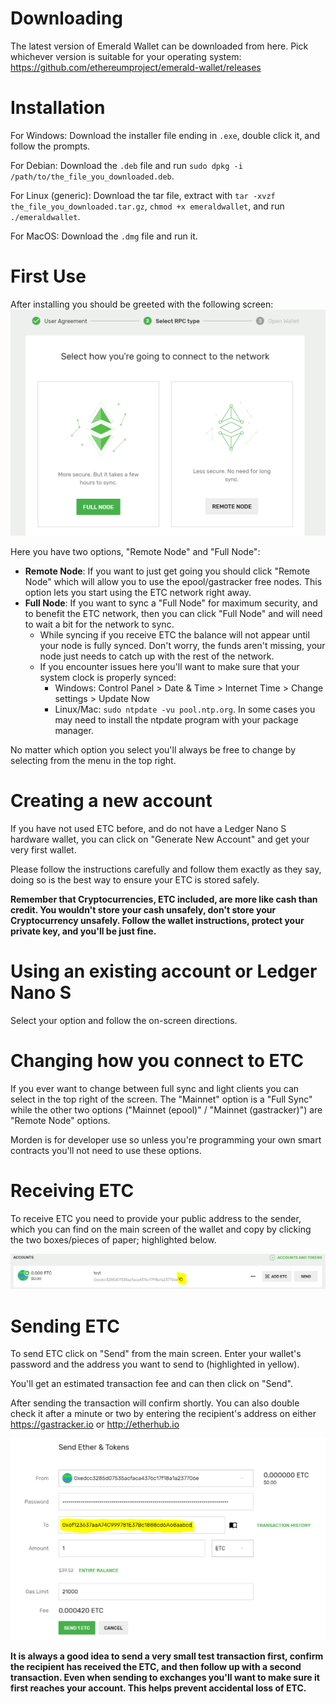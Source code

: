 # Downloading
The latest version of Emerald Wallet can be downloaded from here. Pick whichever version is suitable for your operating system: https://github.com/ethereumproject/emerald-wallet/releases

# Installation
For Windows: Download the installer file ending in `.exe`, double click it, and follow the prompts.

For Debian: Download the `.deb` file and run `sudo dpkg -i /path/to/the_file_you_downloaded.deb`.

For Linux (generic): Download the tar file, extract with `tar -xvzf the_file_you_downloaded.tar.gz`, `chmod +x emeraldwallet`, and run `./emeraldwallet`.

For MacOS: Download the `.dmg` file and run it.

# First Use

After installing you should be greeted with the following screen:
![network_select.PNG](./network_select.PNG)

Here you have two options, "Remote Node" and "Full Node":

* **Remote Node**: If you want to just get going you should click "Remote Node" which will allow you to use the epool/gastracker free nodes. This option lets you start using the ETC network right away.
* **Full Node**: If you want to sync a "Full Node" for maximum security, and to benefit the ETC network, then you can click "Full Node" and will need to wait a bit for the network to sync.
	* While syncing if you receive ETC the balance will not appear until your node is fully synced. Don't worry, the funds aren't missing, your node just needs to catch up with the rest of the network.
	* If you encounter issues here you'll want to make sure that your system clock is properly synced:
		* Windows: Control Panel > Date & Time > Internet Time > Change settings > Update Now
		* Linux/Mac: `sudo ntpdate -vu pool.ntp.org`. In some cases you may need to install the ntpdate program with your package manager.
		
No matter which option you select you'll always be free to change by selecting from the menu in the top right.

# Creating a new account

If you have not used ETC before, and do not have a Ledger Nano S hardware wallet, you can click on "Generate New Account" and get your very first wallet. 

Please follow the instructions carefully and follow them exactly as they say, doing so is the best way to ensure your ETC is stored safely.

**Remember that Cryptocurrencies, ETC included, are more like cash than credit. You wouldn't store your cash unsafely, don't store your Cryptocurrency unsafely. Follow the wallet instructions, protect your private key, and you'll be just fine.**

# Using an existing account or Ledger Nano S

Select your option and follow the on-screen directions.

# Changing how you connect to ETC
If you ever want to change between full sync and light clients you can select in the top right of the screen. The "Mainnet" option is a "Full Sync" while the other two options ("Mainnet (epool)" / "Mainnet (gastracker)") are "Remote Node" options.

Morden is for developer use so unless you're programming your own smart contracts you'll not need to use these options.

# Receiving ETC
To receive ETC you need to provide your public address to the sender, which you can find on the main screen of the wallet and copy by clicking the two boxes/pieces of paper; highlighted below.

![address_example.PNG](./address_example.PNG)

# Sending ETC
To send ETC click on "Send" from the main screen. Enter your wallet's password and the address you want to send to (highlighted in yellow).

You'll get an estimated transaction fee and can then click on "Send".

After sending the transaction will confirm shortly. You can also double check it after a minute or two by entering the recipient's address on either https://gastracker.io or http://etherhub.io

![send_etc.PNG](./send_etc.PNG)

**It is always a good idea to send a very small test transaction first, confirm the recipient has received the ETC, and then follow up with a second transaction. Even when sending to exchanges you'll want to make sure it first reaches your account. This helps prevent accidental loss of ETC.**
